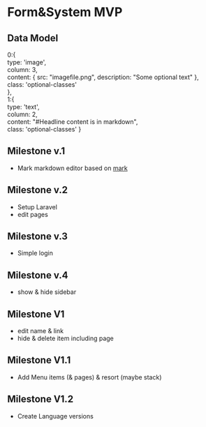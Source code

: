 # Form&System MVP

## Data Model
0:{  
	type: 'image',  
	column: 3,  
	content: {
		src: "imagefile.png",
		description: "Some optional text"
	},  
	class: 'optional-classes'  
},  
1:{  
	type: 'text',  
	column: 2,  
	content: "#Headline 
		content is in markdown",  
	class: 'optional-classes' 
}  


## Milestone v.1
- Mark markdown editor
based on [mark](https://github.com/lukasoppermann/mark)

## Milestone v.2
- Setup Laravel
- edit pages

## Milestone v.3
- Simple login

## Milestone v.4
- show & hide sidebar

## Milestone V1
- edit name & link
- hide & delete item including page

## Milestone V1.1
- Add Menu items (& pages) & resort (maybe stack)

## Milestone V1.2
- Create Language versions

